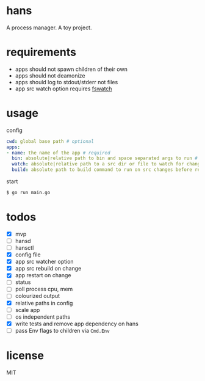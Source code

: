 # hans
A process manager. A toy project.

# requirements
- apps should not spawn children of their own
- apps should not deamonize
- apps should log to stdout/stderr not files
- app src watch option requires [fswatch](https://github.com/emcrisostomo/fswatch)

# usage
config
```yaml
cwd: global base path # optional
apps:
- name: the name of the app # required
  bin: absolute|relative path to bin and space separated args to run # required
  watch: absolute|relative path to a src dir or file to watch for changes. Will trigger a restart of bin # optional
  build: absolute path to build command to run on src changes before restart # optional
```
start
```bash
$ go run main.go
```

# todos
- [x] mvp
- [ ] hansd
- [ ] hansctl
- [x] config file
- [x] app src watcher option
- [x] app src rebuild on change
- [x] app restart on change
- [ ] status
- [ ] poll process cpu, mem
- [ ] colourized output
- [x] relative paths in config
- [ ] scale app
- [ ] os independent paths
- [x] write tests and remove app dependency on hans
- [ ] pass Env flags to children via `Cmd.Env`

# license
MIT

